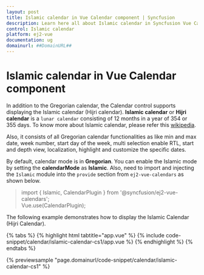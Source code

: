 ```yaml
---
layout: post
title: Islamic calendar in Vue Calendar component | Syncfusion
description: Learn here all about Islamic calendar in Syncfusion Vue Calendar component of Syncfusion Essential JS 2 and more.
control: Islamic calendar 
platform: ej2-vue
documentation: ug
domainurl: ##DomainURL##
---
```


# Islamic calendar in Vue Calendar component

In addition to the Gregorian calendar, the Calendar control supports displaying the Islamic calendar (Hijri calendar). **Islamic calendar** or **Hijri calendar** is a `lunar calendar` consisting of 12 months in a year of 354 or 355 days. To know more about Islamic calendar, please refer this [wikipedia](https://en.wikipedia.org/wiki/Islamic_calendar).

Also, it consists of all Gregorian calendar functionalities as like min and max date, week number, start day of the week, multi selection enable RTL, start and depth view, localization, highlight and customize the specific dates.

By default, calendar mode is in **Gregorian**. You can enable the Islamic mode by setting the **calendarMode** as **Islamic**. Also, need to import and injecting the `Islamic` module into the `provide` section from `ej2-vue-calendars` as shown below.

> import { Islamic, CalendarPlugin } from '@syncfusion/ej2-vue-calendars';\
> Vue.use(CalendarPlugin);

The following example demonstrates how to display the Islamic Calendar (Hijri Calendar).

{% tabs %}
{% highlight html tabtitle="app.vue" %}
{% include code-snippet/calendar/islamic-calendar-cs1/app.vue %}
{% endhighlight %}
{% endtabs %}
        
{% previewsample "page.domainurl/code-snippet/calendar/islamic-calendar-cs1" %}